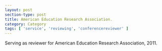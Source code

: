 ```yaml
---
layout: post
section-type: post
title: American Education Research Association.
category: Category
tags: [ 'service', 'reviewing', 'conferencereviewer' ]
---
```

Serving as reviewer for American Education Research Association, 2011.

